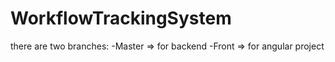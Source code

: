 # WorkflowTrackingSystem
there are two branches:
  -Master => for backend
  -Front => for angular project
